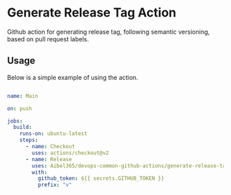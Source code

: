 # Generate Release Tag Action

Github action for generating release tag, following semantic versioning, based on pull request labels.




## Usage

Below is a simple example of using the action. 

```yaml

name: Main

on: push

jobs:
  build:
    runs-on: ubuntu-latest
    steps:
      - name: Checkout
        uses: actions/checkout@v2
      - name: Release
        uses: Aibel365/devops-common-github-actions/generate-release-tag-action
        with:
          github_token: ${{ secrets.GITHUB_TOKEN }}
          prefix: "v"
```
